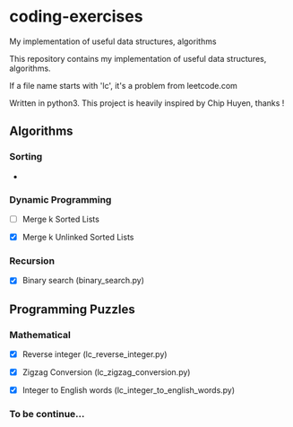 # coding-exercises
My implementation of useful data structures, algorithms

This repository contains my implementation of useful data structures, algorithms.

If a file name starts with 'lc', it's a problem from leetcode.com

Written in python3. This project is heavily inspired by Chip Huyen, thanks !



Algorithms
----------

### Sorting

- 

### Dynamic Programming

- [ ] Merge k Sorted Lists
- [x] Merge k Unlinked Sorted Lists




### Recursion

- [x] Binary search (binary_search.py)


Programming Puzzles
-------------------

### Mathematical

- [x] Reverse integer (lc_reverse_integer.py)
- [x] Zigzag Conversion (lc_zigzag_conversion.py)
- [x] Integer to English words (lc_integer_to_english_words.py)



### To be continue...
